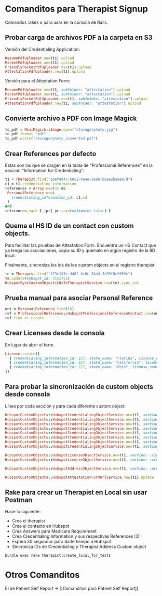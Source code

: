 # Comanditos para Therapist Signup

Comandos rakes o para usar en la consola de Rails.

## Probar carga de archivos PDF a la carpeta en S3

Versión del Credentialing Application:
```ruby
ResumePdfUploader.new(t1).upload
PacketPdfUploader.new(t1).upload
FriendlyPacketPdfUploader.new(t1).upload
AttestationPdfUploader.new(t1).upload
```

Versión para el Attestation Form:
```ruby
ResumePdfUploader.new(t1, subfolder: "attestation").upload
PacketPdfUploader.new(t1, subfolder: "attestation").upload
FriendlyPacketPdfUploader.new(t1, subfolder: "attestation").upload
AttestationPdfUploader.new(t1, subfolder: "attestation").upload
```

## Convierte archivo a PDF con Image Magick

```ruby
to_pdf = MiniMagick::Image.open("storage/photo.jpg")
to_pdf.format "pdf"
to_pdf.write("storage/photo_converted.pdf")
```

## Crear References por defecto

Estas son las que se cargan en la tabla de "Professional References" en la sección "Information for Credentialing":
```ruby
t1 = Therapist.find("1def494c-b0c2-4a4e-ba9b-b0ae2be9eb7d")
c1 = t1.credentialing_information
references = Array.new(3) do
 PersonalReference.new(
   credentialing_information_id: c1.id
 )
end
references.each { |pr| pr.save(validate: false) }
```

## Quema el HS ID de un contact con custom objects.

Para facilitar las pruebas de Attestation Form. Encuentra un HS Contact que ya tenga las asociaciones, copia su ID y quemalo en algún registro de la BD local.

Finalmente, sincroniza los ids de los custom objects en el registro therapist.
```ruby
te = Therapist.find("f79c147e-d402-4c0c-84d4-3d99f8e9689c")
te.update(hubspot_id: 3551751)
HubspotSyncCustomObjectsIdsToTherapistService.new(te).sync_ids
```

## Prueba manual para asociar Personal Reference

```ruby
ent = PersonalReference.find(16)
ref = ProfessionalReference::HubspotProfessionalReferenceContact.new(ent)
ref.find_or_create
```

## Crear Licenses desde la consola

En lugar de abrir el form.
```ruby
License.create([
  { credentialing_information_id: 227, state_name: "Florida", license_number: "1223343", expiration_date: "2030-12-31" },
  { credentialing_information_id: 227, state_name: "California", license_number: "1223343", expiration_date: "2030-12-31" },
  { credentialing_information_id: 227, state_name: "Ohio", license_number: "1223343", expiration_date: "2030-12-31" }
])
```

## Para probar la sincronización de custom objects desde consola

Línea por cada sección y para cada diferente custom object.

```ruby
HubspotCustomObjects::HubspotCredentialingObjectService.new(t1, section: :signup).update
HubspotCustomObjects::HubspotCredentialingObjectService.new(t1, section: :personal_information).update
HubspotCustomObjects::HubspotCredentialingObjectService.new(t1, section: :immunization).update
HubspotCustomObjects::HubspotCredentialingObjectService.new(t1, section: :credentialing).update
HubspotCustomObjects::HubspotCredentialingObjectService.new(t1, section: :employment).update
HubspotCustomObjects::HubspotCredentialingObjectService.new(t1, section: :preferences).update
HubspotCustomObjects::HubspotCredentialingObjectService.new(t1, section: :npi_and_caqh).update
HubspotCustomObjects::HubspotCredentialingObjectService.new(t1, section: :certification).update

HubspotCustomObjects::HubspotLicenseObjectService.new(t1, section: :signup).update
HubspotCustomObjects::HubspotLicenseObjectService.new(t1, section: :credentialing).update

HubspotCustomObjects::HubspotAddressObjectService.new(t1, section: :preferences).update

HubspotCustomObjects::HubspotAttestationFormUrlService.new(t1).update
```

## Rake para crear un Therapist en Local sin usar Postman

Hace lo siguiente:

- Crea el therapist
- Crea el contacto en Hubspot
- Crea Answers para Medicare Requirement
- Crea Credentialing Information y sus respectivas References (3)
- Espera 30 segundos para darle tiempo a Hubspot
- Sincroniza IDs de Credentialing y Therapist Address Custom object

```bash
bundle exec rake therapist:create_local_for_tests
```

# Otros Comanditos

El de Patient Self Report -> [[Comanditos para Patient Self Report]]